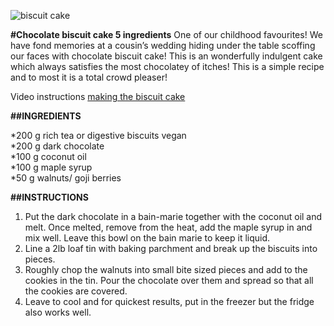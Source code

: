 ![biscuit cake](https://thehappypear.ie/wp-content/uploads/2021/07/4AA6E0E9-E817-494B-989F-82116BC7C5A7-1-2048x2048.jpg)

**#Chocolate biscuit cake 5 ingredients**
One of our childhood favourites! We have fond memories at a cousin’s wedding hiding under the table scoffing our faces with chocolate biscuit cake! 
This is an wonderfully indulgent cake which always satisfies the most chocolatey of itches! This is a simple recipe and to most it is a total crowd pleaser!

Video instructions [making the biscuit cake](https://thehappypear.ie/recipes/chocolate-biscuit-cake-with-5-ingredients/#recipe-video)

**##INGREDIENTS**
 
*200 g rich tea or digestive biscuits vegan  
*200 g dark chocolate  
*100 g coconut oil  
*100 g maple syrup  
*50 g walnuts/ goji berries  

**##INSTRUCTIONS**
 
1. Put the dark chocolate in a bain-marie together with the coconut oil and melt. 
   Once melted, remove from the heat, add the maple syrup in and mix well. Leave this bowl on the bain marie to keep it liquid.
2. Line a 2lb loaf tin with baking parchment and break up the biscuits into pieces.
3. Roughly chop the walnuts into small bite sized pieces and add to the cookies in the tin. Pour the chocolate over them and spread so that all the cookies are covered.
4. Leave to cool and for quickest results, put in the freezer but the fridge also works well.
